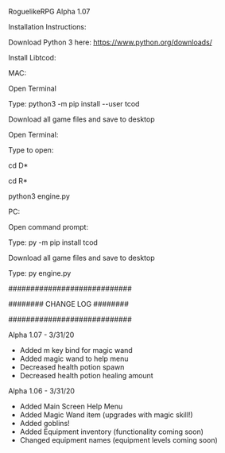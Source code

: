 RoguelikeRPG Alpha 1.07

Installation Instructions:

Download Python 3 here: https://www.python.org/downloads/

Install Libtcod:

MAC:

Open Terminal

Type: python3 -m pip install --user tcod

Download all game files and save to desktop

Open Terminal:

Type to open:

cd D*

cd R*

python3 engine.py


PC:

Open command prompt:

Type: py -m pip install tcod

Download all game files and save to desktop

Type: py engine.py

############################

######## CHANGE LOG ########

############################

Alpha 1.07 - 3/31/20
* Added m key bind for magic wand
* Added magic wand to help menu
* Decreased health potion spawn
* Decreased health potion healing amount

Alpha 1.06 - 3/31/20
* Added Main Screen Help Menu
* Added Magic Wand item (upgrades with magic skill!)
* Added goblins!
* Added Equipment inventory (functionality coming soon)
* Changed equipment names (equipment levels coming soon)
